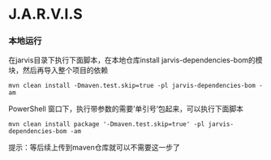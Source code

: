 # J.A.R.V.I.S

### 本地运行
在jarvis目录下执行下面脚本，在本地仓库install jarvis-dependencies-bom的模块，然后再导入整个项目的依赖

``` shell
mvn clean install -Dmaven.test.skip=true -pl jarvis-dependencies-bom -am
```

PowerShell 窗口下，执行带参数的需要’单引号’包起来，可以执行下面脚本
``` shell
mvn clean install package '-Dmaven.test.skip=true' -pl jarvis-dependencies-bom -am
```

提示：等后续上传到maven仓库就可以不需要这一步了